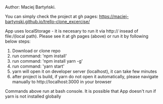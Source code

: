 Author: Maciej Bartyński.

You can simply check the project at gh pages:
https://maciej-bartynski.github.io/trello-clone_excercise/

App uses localStorage - it is necesary to run it via http:// insead of
file:/(local path). Please see it at gh pages (above) or run it by following 
below steps:

1. Download or clone repo
2. run command: 'npm install'
3. run command: 'npm install yarn -g'
4. run command: 'yarn start'
5. yarn will open it on developer server (localhost), it can take few minutes
6. after project is build, if yarn do not open it automatically, please 
navigate manually to http://localhost:3000 in your browser

Commands above run at bash console. 
It is possible that App doesn't run if yarn is not installed globally


